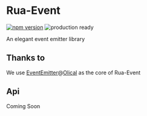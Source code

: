 # Rua-Event 
[![npm version](https://badge.fury.io/js/rua-event.svg)](https://badge.fury.io/js/rua-event)
![production ready](https://img.shields.io/badge/production--ready-YES-brightgreen.svg)

An elegant event emitter library

## Thanks to
We use
[EventEmitter](https://github.com/Olical/EventEmitter)@[Olical](https://github.com/Olical)
as the core of Rua-Event

## Api
Coming Soon